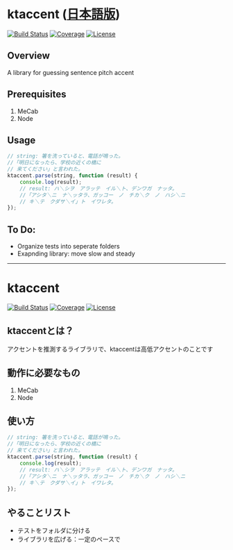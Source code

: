 # ktaccent ([日本語版](#ktaccent))
[![Build Status][travis-image]][travis-url]
[![Coverage][coverage-image]][coverage-url]
[![License][license-image]][license-url]

## Overview
A library for guessing sentence pitch accent

## Prerequisites
1) MeCab  
2) Node

## Usage
```js
// string: 箸を洗っていると、電話が鳴った。
//「明日になったら、学校の近くの橋に
// 来てください」と言われた。
ktaccent.parse(string, function (result) {
    console.log(result);
    // result: ハ＼シヲ　アラッテ　イル＼ト、デンワガ　ナッタ。
    //「アシタ＼ニ　ナ＼ッタラ、ガッコー　ノ　チカ＼ク　ノ　ハシ＼ニ　
    // キ＼テ　クダサ＼イ」ト　イワレタ。
});
```

## To Do:
* Organize tests into seperate folders
* Exapnding library: move slow and steady

---

# ktaccent
[![Build Status][travis-image]][travis-url]
[![Coverage][coverage-image]](coverage-url)
[![License][license-image]][license-url]

## ktaccentとは？
アクセントを推測するライブラリで、ktaccentは高低アクセントのことです

## 動作に必要なもの
1) MeCab  
2) Node

## 使い方
```js
// string: 箸を洗っていると、電話が鳴った。
//「明日になったら、学校の近くの橋に
// 来てください」と言われた。
ktaccent.parse(string, function (result) {
    console.log(result);
    // result: ハ＼シヲ　アラッテ　イル＼ト、デンワガ　ナッタ。
    //「アシタ＼ニ　ナ＼ッタラ、ガッコー　ノ　チカ＼ク　ノ　ハシ＼ニ　
    // キ＼テ　クダサ＼イ」ト　イワレタ。
});
```

## やることリスト
* テストをフォルダに分ける
* ライブラリを広げる：一定のペースで

[travis-url]: https://travis-ci.org/k3zi/ktaccent
[travis-image]: https://img.shields.io/travis/k3zi/ktaccent/master.svg?style=flat-square

[coverage-url]: https://codecov.io/gh/k3zi/ktaccent
[coverage-image]: https://img.shields.io/codecov/c/github/k3zi/ktaccent/master.svg?style=flat-square

[license-url]: https://github.com/k3zi/ktaccent/blob/master/LICENSE
[license-image]: https://img.shields.io/badge/license-MIT-lightgrey.svg?style=flat-square
